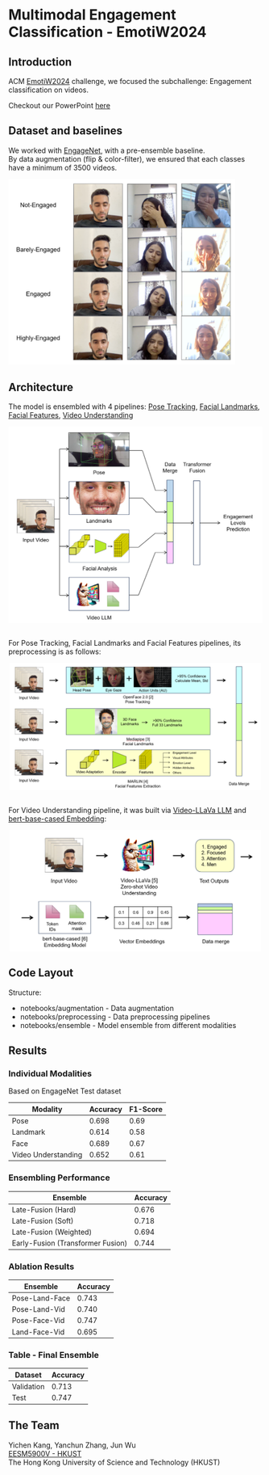 # Multimodal Engagement Classification - EmotiW2024

## Introduction
ACM [EmotiW2024](https://sites.google.com/view/emotiw2024/home) challenge, we focused the subchallenge: Engagement classification on videos.  

Checkout our PowerPoint [here](Presentation.pdf)

## Dataset and baselines
We worked with [EngageNet](https://github.com/engagenet/engagenet_baselines), with a pre-ensemble baseline.  
By data augmentation (flip & color-filter), we ensured that each classes have a minimum of 3500 videos.

<div style="vertical-align:middle"><img src="images/figure1.png" alt="Dataset" width="450px" text-align="center">
</div>

## Architecture
The model is ensembled with 4 pipelines: [Pose Tracking](https://github.com/TadasBaltrusaitis/OpenFace), [Facial Landmarks](https://github.com/google-ai-edge/mediapipe), [Facial Features](https://github.com/ControlNet/MARLIN), [Video Understanding](https://github.com/PKU-YuanGroup/Video-LLaVA)

<div style="text-align:center"><img src="images/figure2.png" alt="Model Architecture" width="550px" align="center">
</div>
<br />
  
For Pose Tracking, Facial Landmarks and Facial Features pipelines, its preprocessing is as follows:
<div style="text-align:center"><img src="images/figure3.png" alt="Model Architecture" width="500px" align="center">
</div>
<br />
  
For Video Understanding pipeline, it was built via [Video-LLaVa LLM](https://github.com/PKU-YuanGroup/Video-LLaVA) and [bert-base-cased Embedding](https://huggingface.co/google-bert/bert-base-cased):
<div style="text-align:center"><img src="images/figure4.png" alt="Model Architecture" width="500px" align="center">
</div>

## Code Layout
Structure: 
- notebooks/augmentation - Data augmentation
- notebooks/preprocessing - Data preprocessing pipelines
- notebooks/ensemble - Model ensemble from different modalities

## Results
### Individual Modalities
Based on EngageNet Test dataset

| Modality  | Accuracy | F1-Score
| ------------- | ------------- | ------------- |
| Pose | 0.698 | 0.69 |
| Landmark | 0.614 | 0.58 |
| Face | 0.689 | 0.67 |
| Video Understanding | 0.652 | 0.61 |

### Ensembling Performance
| Ensemble  | Accuracy
| ------------- | ------------- |
| Late-Fusion (Hard) | 0.676 |
| Late-Fusion (Soft) | 0.718 |
| Late-Fusion (Weighted) | 0.694 |
| Early-Fusion (Transformer Fusion) | 0.744 |

### Ablation Results
| Ensemble  | Accuracy
| ------------- | ------------- |
| Pose-Land-Face  | 0.743 |
| Pose-Land-Vid  | 0.740 |
| Pose-Face-Vid  | 0.747 |
| Land-Face-Vid | 0.695 |

### Table - Final Ensemble
| Dataset  | Accuracy
| ------------- | -------------
| Validation | 0.713 |
| Test | 0.747 |

## The Team
Yichen Kang, Yanchun Zhang, Jun Wu  
[EESM5900V - HKUST](https://cqf.io/EESM5900V/)  
The Hong Kong University of Science and Technology (HKUST)
